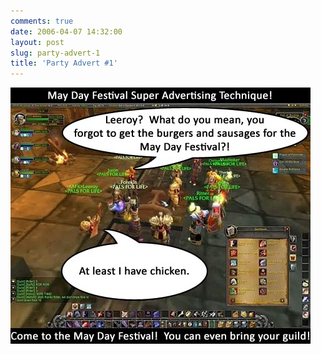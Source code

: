 ```yaml
---
comments: true
date: 2006-04-07 14:32:00
layout: post
slug: party-advert-1
title: 'Party Advert #1'
---
```


<img src="/img/blog/2006/bday-ad-leeroy.jpg"/>

